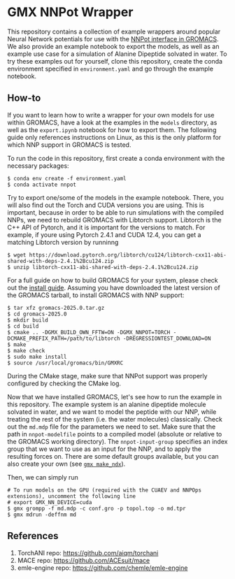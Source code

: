 # GMX NNPot Wrapper

This repository contains a collection of example wrappers around popular Neural Network potentials for use with the [NNPot interface in GROMACS](https://manual.gromacs.org/2025.0/reference-manual/special/nnpot.html). We also provide an example notebook to export the models, as well as an example use case for a simulation of Alanine Dipeptide solvated in water. To try these examples out for yourself, clone this repository, create the conda environment specified in `environment.yaml` and go through the example notebook.

## How-to

If you want to learn how to write a wrapper for your own models for use within GROMACS, have a look at the examples in the `models` directory, as well as the `export.ipynb` notebook for how to export them. The following guide only references instructions on Linux, as this is the only platform for which NNP support in GROMACS is tested. 

To run the code in this repository, first create a conda environment with the necessary packages:
```console
$ conda env create -f environment.yaml
$ conda activate nnpot
```

Try to export one/some of the models in the example notebook. There, you will also find out the Torch and CUDA versions you are using. This is important, because in order to be able to run simulations with the compiled NNPs, we need to rebuild GROMACS with Libtorch support. Libtorch is the C++ API of Pytorch, and it is important for the versions to match. For example, if youre using Pytorch 2.4.1 and CUDA 12.4, you can get a matching Libtorch version by runninng
```console
$ wget https://download.pytorch.org/libtorch/cu124/libtorch-cxx11-abi-shared-with-deps-2.4.1%2Bcu124.zip
$ unzip libtorch-cxx11-abi-shared-with-deps-2.4.1%2Bcu124.zip
```

For a full guide on how to build GROMACS for your system, please check out the [install guide](https://manual.gromacs.org/2025.0/install-guide/index.html). Assuming you have downloaded the latest version of the GROMACS tarball, to install GROMACS with NNP support:
```console
$ tar xfz gromacs-2025.0.tar.gz
$ cd gromacs-2025.0
$ mkdir build
$ cd build
$ cmake .. -DGMX_BUILD_OWN_FFTW=ON -DGMX_NNPOT=TORCH -DCMAKE_PREFIX_PATH=/path/to/libtorch -DREGRESSIONTEST_DOWNLOAD=ON
$ make
$ make check
$ sudo make install
$ source /usr/local/gromacs/bin/GMXRC
```

During the CMake stage, make sure that NNPot support was properly configured by checking the CMake log.

Now that we have installed GROMACS, let's see how to run the example in this repository. The example system is an alanine dipeptide molecule solvated in water, and we want to model the peptide with our NNP, while treating the rest of the system (i.e. the water molecules) classically.
Check out the `md.mdp` file for the parameters we need to set. Make sure that the path in `nnpot-modelfile` points to a compiled model (absolute or relative to the GROMACS working directory). The `nnpot-input-group` specifies an index group that we want to use as an input for the NNP, and to apply the resulting forces on. There are some default groups available, but you can also create your own (see [`gmx make_ndx`](https://manual.gromacs.org/2025.0/onlinehelp/gmx-make_ndx.html)).

Then, we can simply run
```console
# To run models on the GPU (required with the CUAEV and NNPOps extensions), uncomment the following line
# export GMX_NN_DEVICE=cuda
$ gmx grompp -f md.mdp -c conf.gro -p topol.top -o md.tpr
$ gmx mdrun -deffnm md
```

## References

1. TorchANI repo: https://github.com/aiqm/torchani
2. MACE repo: https://github.com/ACEsuit/mace
3. emle-engine repo: https://github.com/chemle/emle-engine